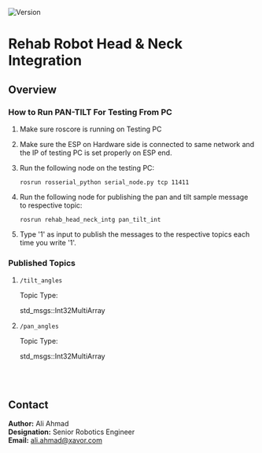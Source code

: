 ![Version](https://img.shields.io/badge/MRR-XAVOR-yellow)
# Rehab Robot Head & Neck Integration


## Overview

### How to Run PAN-TILT For Testing From PC

1. Make sure roscore is running on Testing PC
2. Make sure the ESP on Hardware side is connected to same network and the IP of testing PC is set properly on ESP end. 
3. Run the following node on the testing PC:
   
   ```rosrun rosserial_python serial_node.py tcp 11411```
4. Run the following node for publishing the pan and tilt sample message to respective topic: 
   
   ```rosrun rehab_head_neck_intg pan_tilt_int```
5. Type '1' as input to publish the messages to the respective topics each time you write '1'.
   

    



### Published Topics

1. ```/tilt_angles ```

    Topic Type: 
    
    std_msgs::Int32MultiArray
    

2. ```/pan_angles```
   
    Topic Type: 
    
    std_msgs::Int32MultiArray



<br></br>

## Contact
**Author:** Ali Ahmad  <br/>
**Designation:** Senior Robotics Engineer <br/>
**Email:** ali.ahmad@xavor.com <br/>